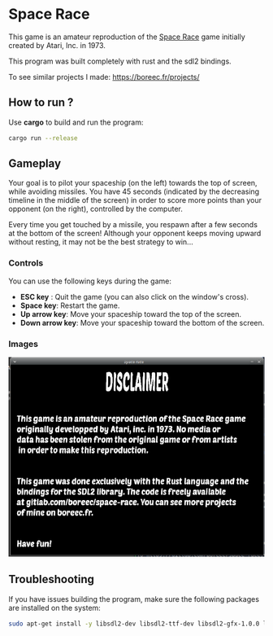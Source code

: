 # Space Race

This game is an amateur reproduction of the [Space Race](https://en.wikipedia.org/wiki/Space_Race_(video_game)) game initially created by Atari, Inc. in 1973.

This program was built completely with rust and the sdl2 bindings.

To see similar projects I made: https://boreec.fr/projects/

## How to run ?

Use **cargo** to build and run the program:
```bash
cargo run --release
```

## Gameplay

Your goal is to pilot your spaceship (on the left) towards the top of screen, while avoiding missiles.
You have 45 seconds (indicated by the decreasing timeline in the middle of the screen) in order to score
more points than your opponent (on the right), controlled by the computer.

Every time you get touched by a missile, you respawn after a few seconds at the bottom of the screen!
Although your opponent keeps moving upward without resting, it may not be the best strategy to win...

### Controls

You can use the following keys during the game:
* **ESC key** : Quit the game (you can also click on the window's cross).
* **Space key**: Restart the game.
* **Up arrow key**: Move your spaceship toward the top of the screen.
* **Down arrow key**: Move your spaceship toward the bottom of the screen.

### Images
![](asset/img/disclaimer.png)

## Troubleshooting

If you have issues building the program, make sure the following packages are installed on the system:

```bash
sudo apt-get install -y libsdl2-dev libsdl2-ttf-dev libsdl2-gfx-1.0.0 libsdl2-gfx-dev
```
